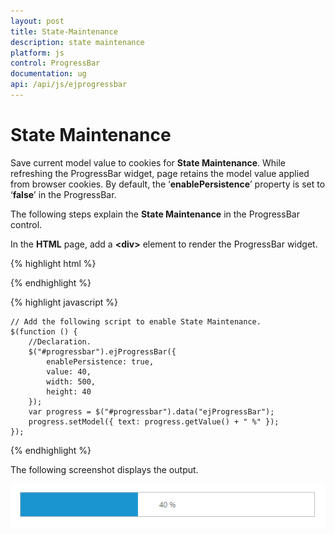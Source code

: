 ```yaml
---
layout: post
title: State-Maintenance
description: state maintenance
platform: js
control: ProgressBar
documentation: ug
api: /api/js/ejprogressbar
---
```


# State Maintenance

Save current model value to cookies for **State Maintenance**. While refreshing the ProgressBar widget, page retains the model value applied from browser cookies. By default, the ‘**enablePersistence**’ property is set to ‘**false**’ in the ProgressBar.

The following steps explain the **State Maintenance** in the ProgressBar control.

In the **HTML** page, add a **&lt;div&gt;** element to render the ProgressBar widget.

{% highlight html %}

<div class="control">
    <div id="progressbar"></div>
</div>

{% endhighlight %}

{% highlight javascript %}


    // Add the following script to enable State Maintenance.
    $(function () {
        //Declaration.
        $("#progressbar").ejProgressBar({
            enablePersistence: true,
            value: 40,
            width: 500,
            height: 40
        });
        var progress = $("#progressbar").data("ejProgressBar");
        progress.setModel({ text: progress.getValue() + " %" });
    });

{% endhighlight %}

The following screenshot displays the output.

![](/js/ProgressBar/State-Maintenance_images/State-Maintenance_img1.png) 

